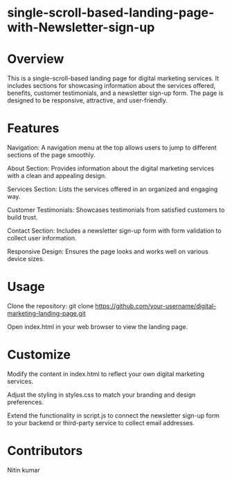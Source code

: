# single-scroll-based-landing-page-with-Newsletter-sign-up

# Overview
This is a single-scroll-based landing page for digital marketing services. It includes sections for showcasing information about the services offered, benefits, customer testimonials, and a newsletter sign-up form. The page is designed to be responsive, attractive, and user-friendly.

# Features
Navigation: A navigation menu at the top allows users to jump to different sections of the page smoothly.

About Section: Provides information about the digital marketing services with a clean and appealing design.

Services Section: Lists the services offered in an organized and engaging way.

Customer Testimonials: Showcases testimonials from satisfied customers to build trust.

Contact Section: Includes a newsletter sign-up form with form validation to collect user information.

Responsive Design: Ensures the page looks and works well on various device sizes.

# Usage
Clone the repository: git clone https://github.com/your-username/digital-marketing-landing-page.git

Open index.html in your web browser to view the landing page.

# Customize
Modify the content in index.html to reflect your own digital marketing services.

Adjust the styling in styles.css to match your branding and design preferences.

Extend the functionality in script.js to connect the newsletter sign-up form to your backend or third-party service to collect email addresses.

# Contributors
Nitin kumar
